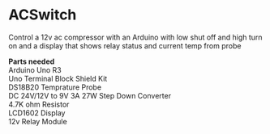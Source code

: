 # ACSwitch
Control a 12v ac compressor with an Arduino with low shut off and high turn on and a display that shows relay status and current temp from probe

**Parts needed**  
Arduino Uno R3  
Uno Terminal Block Shield Kit  
DS18B20 Temprature Probe  
DC 24V/12V to 9V 3A 27W Step Down Converter  
4.7K ohm Resistor  
LCD1602 Display  
12v Relay Module
